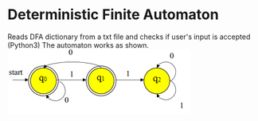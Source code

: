 # Deterministic Finite Automaton
Reads DFA dictionary from a txt file and checks if user's input is accepted (Python3)
The automaton works as shown.
![Image description](jJB9h.png)
